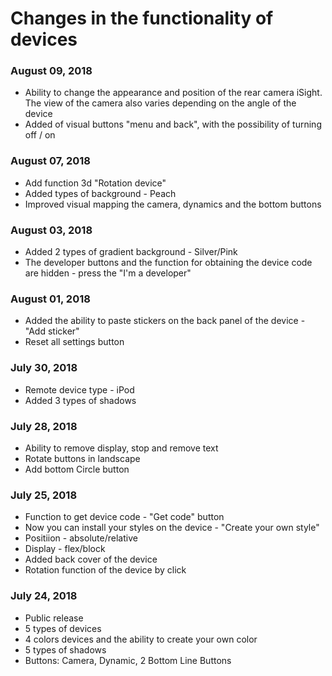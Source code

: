 # Changes in the functionality of devices

### August 09, 2018

* Ability to change the appearance and position of the rear camera iSight. The view of the camera also varies depending on the angle of the device
* Added of visual buttons "menu and back", with the possibility of turning off / on

### August 07, 2018

* Add function 3d "Rotation device"
* Added types of background - Peach
* Improved visual mapping the camera, dynamics and the bottom buttons

### August 03, 2018

* Added 2 types of gradient background - Silver/Pink
* The developer buttons and the function for obtaining the device code are hidden - press the "I'm a developer"

### August 01, 2018

* Added the ability to paste stickers on the back panel of the deviсe - "Add sticker"
* Reset all settings button

### July 30, 2018

* Remote device type - iPod
* Added 3 types of shadows 

### July 28, 2018

* Ability to remove display, stop and remove text
* Rotate buttons in landscape
* Add bottom Circle button

### July 25, 2018

* Function to get device code - "Get code" button
* Now you can install your styles on the device - "Create your own style"
* Positiion - absolute/relative
* Display - flex/block
* Added back cover of the device
* Rotation function of the device by click

### July 24, 2018

* Public release
* 5 types of devices
* 4 colors devices and the ability to create your own color
* 5 types of shadows
* Buttons: Camera, Dynamic, 2 Bottom Line Buttons
